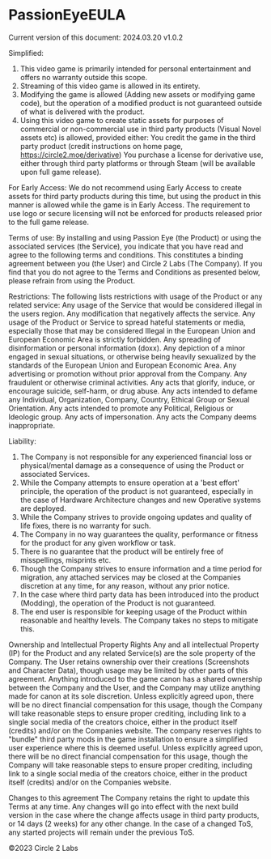 # PassionEyeEULA

Current version of this document: 2024.03.20 v1.0.2

Simplified:

1. This video game is primarily intended for personal entertainment and offers no warranty outside this scope.
2. Streaming of this video game is allowed in its entirety.
3. Modifying the game is allowed (Adding new assets or modifying game code), but the operation of a modified product is not guaranteed outside of what is delivered with the product.
4. Using this video game to create static assets for purposes of commercial or non-commercial use in third party products (Visual Novel assets etc) is allowed, provided either:
You credit the game in the third party product (credit instructions on home page, https://circle2.moe/derivative)
You purchase a license for derivative use, either through third party platforms or through Steam (will be available upon full game release).

For Early Access:
We do not recommend using Early Access to create assets for third party products during this time, but using the product in this manner is allowed while the game is in Early Access. The requirement to use logo or secure licensing will not be enforced for products released prior to the full game release.

Terms of use:
By installing and using Passion Eye (the Product) or using the associated services (the Service), you indicate that you have read and agree to the following terms and conditions. This constitutes a binding agreement between you (the User) and Circle 2 Labs (The Company).
If you find that you do not agree to the Terms and Conditions as presented below, please refrain from using the Product.

Restrictions:
The following lists restrictions with usage of the Product or any related service:
Any usage of the Service that would be considered illegal in the users region.
Any modification that negatively affects the service.
Any usage of the Product or Service to spread hateful statements or media, especially those that may be considered Illegal in the European Union and European Economic Area is strictly forbidden.
Any spreading of disinformation or personal information (doxx).
Any depiction of a minor engaged in sexual situations, or otherwise being heavily sexualized by the standards of the European Union and European Economic Area.
Any advertising or promotion without prior approval from the Company.
Any fraudulent or otherwise criminal activities.
Any acts that glorify, induce, or encourage suicide, self-harm, or drug abuse.
Any acts intended to defame any Individual, Organization, Company, Country, Ethical Group or Sexual Orientation.
Any acts intended to promote any Political, Religious or Ideologic group.
Any acts of impersonation.
Any acts the Company deems inappropriate.

Liability:
1. The Company is not responsible for any experienced financial loss or physical/mental damage as a consequence of using the Product or associated Services.
2. While the Company attempts to ensure operation at a 'best effort' principle, the operation of the product is not guaranteed, especially in the case of Hardware Architecture changes and new Operative systems are deployed.
3. While the Company strives to provide ongoing updates and quality of life fixes, there is no warranty for such.
4. The Company in no way guarantees the quality, performance or fitness for the product for any given workflow or task.
5. There is no guarantee that the product will be entirely free of misspellings, misprints etc.
6. Though the Company strives to ensure information and a time period for migration, any attached services may be closed at the Companies discretion at any time, for any reason, without any prior notice.
7. In the case where third party data has been introduced into the product (Modding), the operation of the Product is not guaranteed.
8. The end user is responsible for keeping usage of the Product within reasonable and healthy levels. The Company takes no steps to mitigate this.

Ownership and Intellectual Property Rights
Any and all intellectual Property (IP) for the Product and any related Service(s) are the sole property of the Company. The User retains ownership over their creations (Screenshots and Character Data), though usage may be limited by other parts of this agreement.
Anything introduced to the game canon has a shared ownership between the Company and the User, and the Company may utilize anything made for canon at its sole discretion. Unless explicitly agreed upon, there will be no direct financial compensation for this usage, though the Company will take reasonable steps to ensure proper crediting, including link to a single social media of the creators choice, either in the product itself (credits) and/or on the Companies website.
The company reserves rights to "bundle" third party mods in the game installation to ensure a simplified user experience where this is deemed useful. Unless explicitly agreed upon, there will be no direct financial compensation for this usage, though the Company will take reasonable steps to ensure proper crediting, including link to a single social media of the creators choice, either in the product itself (credits) and/or on the Companies website.


Changes to this agreement
The Company retains the right to update this Terms at any time. Any changes will go into effect with the next build version in the case where the change affects usage in third party products, or 14 days (2 weeks) for any other change. In the case of a changed ToS, any started projects will remain under the previous ToS.

©2023 Circle 2 Labs
